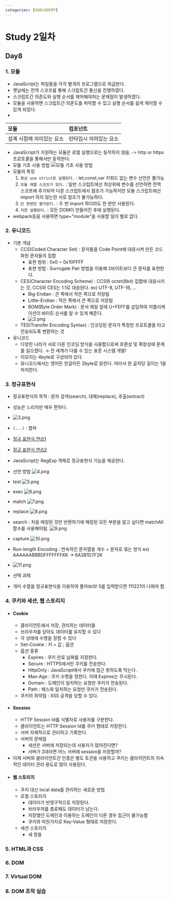 ```yaml
---
categories: [SWACADEMY]
---
```


# Study 2일차

## Day8

### 1. 모듈

- JavaScript는 파일들을 각각 별개의 프로그램으로 취급한다.
- 옛날에는 전역 스코프를 통해 스크립트간 통신을 진행하였다.
- 스크립트간 의존도와 실행 순서를 제어해야하는 문제점이 발생하였다.
- 모듈을 사용하면 스크립트간 의존도를 파악할 수 있고 실행 순서를 쉽게 제어할 수 있게 되었다.
-

| 모듈             | 컴포넌트         |
|:---------------|:-------------|
| 설계 시점에 의미있는 요소 | 런타임시 의미있는 요소 |

- JavaScript가 지원하는 모듈은 로컬 실행으로는 동작하지 않음. -> http or https 프로토콜을 통해서만 동작한다.
- 모듈 기초 사용 방법
  ![모듈 기초 사용 방법](/assets/images/2023/01/03/1.png)
- 모듈의 특징
  1. `항상 use strict로 실행된다.` : let,const,var 키워드 없는 변수 선언은 불가능
  2. `모듈 레벨 스코프가 있다.` : 일반 스크립트에선 최상위에 변수를 선언하면 전역 스코프에 추가되어 다른 스크립트에서 참조가 가능하지만 모듈 스크립트에선 import 하지 않는한 서로 참조가 불가능하다.
  3. `단 한번만 평가된다.` : 두 번 import 하더라도 한 번만 사용된다.
  4. `지연 실행된다.` : 모든 DOM이 만들어진 후에 실행된다.
- webpack등을 사용하면 type="module"을 사용할 일이 별로 없다.

### 2. 유니코드

- 기본 개념
  - CCS(Coded Character Set) : 문자들을 Code Point에 대응시켜 만든 코드화된 문자들의 집합
    - 표현 범위 : 0x0 ~ 0x10FFFF
    - 표현 방법 : Surrogate Pair 방법을 이용해 2바이트보다 큰 문자를 표현한다.
  - CES(Character Encoding Scheme) : CCS와 octet(8bit) 집합에 대응시키는 것, CCS와 CES는 1:1로 대응된다. ex) UTF-8, UTF-16, ...
    - Big-Endian : 큰 쪽에서 작은 쪽으로 저장됨
    - Little-Endian : 작은 쪽에서 큰 쪽으로 저장됨
    - BOM(Byte Order Mark) : 문서 제일 앞에 U+FEFF를 삽입하여 어플리케이션이 바이트 순서를 알 수 있게 해준다.
    - ![2.png](assets/images/2023/01/03/2.png)
  - TES(Transfer Encoding Syntax) : 인코딩된 문자가 특정한 프로토콜을 타고 전송되도록 변환하는 것
- 유니코드
  - 다양한 나라가 서로 다른 인코딩 방식을 사용함으로써 호환성 및 확장성에 문제를 일으켰다. &rightarrow; 전 세계가 다룰 수 있는 표준 시스템 개발!
  - 이모지는 4byte로 구성되어 있다.
  - 유니코드에서는 영어든 한글이든 2byte로 읽힌다. 따라서 한 글자당 길이는 1을 차지한다.

### 3. 정규표현식

- 정규표현식의 목적 : 문자 검색(search), 대체(replace), 추출(extract)
- 성능은 느리지만 매우 편하다.
- ![3.png](assets/images/2023/01/03/3.png)
- `(...)` : 캡쳐
- [정규 표현식 연습1](https://regexone.com/)
- [정규 표현식 연습2](https://alf.nu/RegexGolf/)
- JavaScript는 RegExp 객체로 정규표현식 기능을 제공한다.
- 선언 방법 ![4.png](assets/images/2023/01/03/4.png)
- test
![5.png](assets/images/2023/01/03/5.png)
- exec
![6.png](assets/images/2023/01/03/6.png)
- match
![7.png](assets/images/2023/01/03/7.png)
- replace
![8.png](assets/images/2023/01/03/8.png)
- search : 처음 매칭된 것만 반환하기에 매칭된 모든 부분을 알고 싶다면 matchAll함수를 사용해야됨.
![9.png](assets/images/2023/01/03/9.png)
- capture
![10.png](assets/images/2023/01/03/10.png)
- Run-length Encoding : 연속적인 문자열을 개수 + 문자로 묶는 방식 ex) AAAAAABBBDFFFFFFFKK &rarr; 6A3B1D7F2K
- ![11.png](assets/images/2023/01/03/11.png)

- 선택 과제
- 개미 수열을 정규표현식을 이용하여 풀어보라! 5를 입력받으면 111221이 나와야 함.

### 4. 쿠키와 세션, 웹 스토리지

- #### Cookie 
  - 클라이언트에서 저장, 관리하는 데이터들
  - 브라우저를 닫아도 데이터를 유지할 수 있다
  - 각 상태에 수명을 정할 수 있다
  - Set-Cookie : 키 = 값 ; 옵션
  - 옵션 종류
    - Expires : 쿠키 만료 날짜를 지정한다.
    - Secure : HTTPS에서만 쿠키를 전송한다.
    - HttpOnly : JavaScript에서 쿠키에 접근 못하도록 막는다.
    - Max-Age : 쿠키 수명을 정한다. 이때 Expires는 무시된다.
    - Domain : 도메인이 일치하는 요청만 쿠키가 전송된다.
    - Path : 패스와 일치하는 요청만 쿠키가 전송된다.
  - 쿠키의 취약점 : XSS 공격을 당할 수 있다.
- #### Session
  - HTTP Session Id를 식별자로 사용자를 구분한다.
  - 클라이언트는 HTTP Session Id를 쿠키 형태로 저장한다.
  - 서버 자체적으로 관리하고 기록한다.
  - 서버의 문제점
    - 세션은 서버에 저장되는데 사용자가 많아진다면?
    - 서버가 2대라면 어느 서버에 session을 저장할까?
- 이제 서버와 클라이언트간 인증은 별도 토큰을 사용하고 쿠키는 클라이언트의 지속적인 데이터 관리 용도로 많이 사용된다.
- #### 웹 스토리지
  - 쿠키 대신 local data를 관리하는 새로운 방법
  - 로컬 스토리지
    - 데이터가 반영구적으로 저장된다.
    - 브라우저를 종료해도 데이터가 남는다.
    - 저장했던 도메인과 이용하는 도메인이 다른 경우 접근이 불가능함
    - 쿠키와 마찬가지로 Key-Value 형태로 저장한다.
  - 세션 스토리지
    - 새 창을 

### 5. HTML과 CSS

### 6. DOM

### 7. Virtual DOM

### 8. DOM 조작 실습